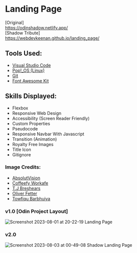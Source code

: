 # Landing Page

[Original] <br>
https://odinshadow.netlify.app/ <br>
[Shadow Tribute] <br>
https://webdevkeenan.github.io/landing_page/<br>

## Tools Used:
+ [Visual Studio Code](https://code.visualstudio.com/)
+ [Pop!_OS (Linux)](https://pop.system76.com/)
+ [Git](https://git-scm.com/)
+ [Font Awesome Kit](https://fontawesome.com/)

## Skills Displayed: 

+ Flexbox
+ Responsive Web Design
+ Accessibility (Screen Reader Friendly)
+ Custom Properties
+ Pseudocode 
+ Responsive Navbar With Javascript
+ Transition (Animation)
+ Royalty Free Images
+ Title Icon
+ Gitignore


### Image Credits: 

<!-- + [Ian Schneider](https://unsplash.com/photos/TamMbr4okv4?utm_source=unsplash&utm_medium=referral&utm_content=creditShareLink) <br> -->
+ [AbsolutVision](https://unsplash.com/photos/82TpEld0_e4)
+ [Coffeefy Workafe](https://unsplash.com/photos/uh0zvg5VjlA)
+ [T.J Breshears](https://unsplash.com/photos/Hi86bgXS4iE)
+ [Oliver Fetter](https://unsplash.com/photos/G6lEvBiQM9w)
+ [Towfiqu Barbhuiya](https://unsplash.com/photos/q-RyWM8uYwY)

### v1.0 [Odin Project Layout]
![Screenshot 2023-08-01 at 20-22-19 Landing Page](https://github.com/webdevkeenan/landing_page/assets/42125735/e51a7801-d852-45e9-bc4f-1999fc90ab90)
### v2.0
![Screenshot 2023-08-03 at 00-49-08 Shadow Landing Page](https://github.com/webdevkeenan/landing_page/assets/42125735/e9924466-948e-481c-9dc3-a0c144aeb1c6)



